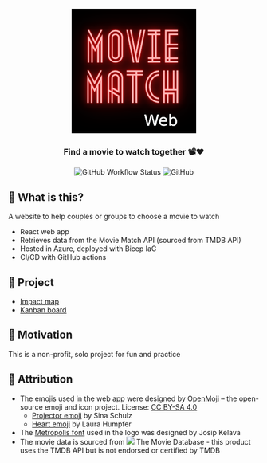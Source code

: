 <div align="center">

![Movie Match Web](readme-images/MovieMatchWeb-Logo-250x250.png)

### Find a movie to watch together 📽️❤️

![GitHub Workflow Status](https://img.shields.io/github/workflow/status/DanielRobinsonSoftware/movie-match-web/Deploy)
![GitHub](https://img.shields.io/github/license/DanielRobinsonSoftware/movie-match-web)
</div>

## 🤔 What is this?
A website to help couples or groups to choose a movie to watch
- React web app
- Retrieves data from the Movie Match API (sourced from TMDB API)
- Hosted in Azure, deployed with Bicep IaC
- CI/CD with GitHub actions

## 📝 Project
- [Impact map](https://github.com/DanielRobinsonSoftware?tab=projects)
- [Kanban board](https://github.com/users/DanielRobinsonSoftware/projects/1)

## 🤷 Motivation
This is a non-profit, solo project for fun and practice

## 👏 Attribution
- The emojis used in the web app were designed by <a href="https://openmoji.org/">OpenMoji</a> – the open-source emoji and icon project. License: <a href="https://creativecommons.org/licenses/by-sa/4.0/#">CC BY-SA 4.0</a>
  - <a href="https://openmoji.org/library/emoji-1F4FD/">Projector emoji</a> by Sina Schulz
  - <a href="https://openmoji.org/library/emoji-2764/">Heart emoji</a> by Laura Humpfer
- The <a href="https://josipkelava.com/metropolis-1920">Metropolis font</a> used in the logo was designed by Josip Kelava
- The movie data is sourced from <a href="themoviedb.org"><img src="https://www.themoviedb.org/assets/2/v4/logos/v2/blue_short-8e7b30f73a4020692ccca9c88bafe5dcb6f8a62a4c6bc55cd9ba82bb2cd95f6c.svg" height="10"></a> The Movie Database - this product uses the TMDB API but is not endorsed or certified by TMDB
